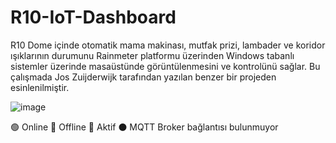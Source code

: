 # R10-IoT-Dashboard
R10 Dome içinde otomatik mama makinası, mutfak prizi, lambader ve koridor ışıklarının durumunu Rainmeter platformu üzerinden Windows tabanlı sistemler üzerinde masaüstünde görüntülenmesini ve kontrolünü sağlar. Bu çalışmada Jos Zuijderwijk tarafından yazılan benzer bir projeden esinlenilmiştir.

![image](https://user-images.githubusercontent.com/53586179/173256256-0a8221e7-59e1-4110-85c8-a4ba91046ab4.png)

🟢 Online 🔴 Offline 🔵 Aktif ⚫ MQTT Broker bağlantısı bulunmuyor
